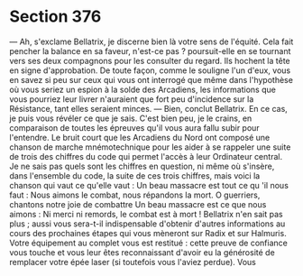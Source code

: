 # Section 376

— Ah, s'exclame Bellatrix, je discerne bien là votre sens de 
l'équité. Cela fait pencher la balance en sa faveur, n'est-ce pas ? 
poursuit-elle en se tournant vers ses deux compagnons pour les 
consulter du regard. 
Ils hochent la tête en signe d'approbation. De toute façon, 
comme le souligne l'un d'eux, vous en savez si peu sur ceux qui 
vous ont interrogé que même dans l'hypothèse où vous seriez un 
espion à la solde des Arcadiens, les informations que vous 
pourriez leur livrer n'auraient que fort peu d'incidence sur la 
Résistance, tant elles seraient minces. — Bien, conclut Bellatrix. 
En ce cas, je puis vous révéler ce que je sais. C'est bien peu, je le 
crains, en comparaison de toutes les épreuves qu'il vous aura 
fallu subir pour l'entendre. Le bruit court que les Arcadiens du 
Nord ont composé une chanson de marche mnémotechnique 
pour les aider à se rappeler une suite de trois des chiffres du code 
qui permet l'accès à leur Ordinateur central. Je ne sais pas quels 
sont les chiffres en question, ni même où s'insère, dans 
l'ensemble du code, la suite de ces trois chiffres, mais voici la 
chanson qui vaut ce qu'elle vaut : 
Un beau massacre est tout ce qu 'il nous faut : 
Nous aimons le combat, nous répandons la mort. 
O guerriers, chantons notre joie de combattre 
Un beau massacre est ce que nous aimons : 
Ni merci ni remords, le combat est à mort ! 
Bellatrix n'en sait pas plus ; aussi vous sera-t-il indispensable 
d'obtenir d'autres informations au cours des prochaines étapes 
qui vous mèneront sur Radix et sur Halmuris. Votre équipement 
au complet vous est restitué : cette preuve de confiance vous 
touche et vous leur êtes reconnaissant d'avoir eu la générosité de 
remplacer votre épée laser (si toutefois vous l'aviez perdue). Vous